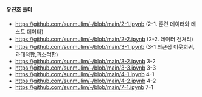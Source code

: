 #### 유진호 폴더

* https://github.com/sunmulim/-/blob/main/2-1.ipynb (2-1. 훈련 데이터와 테스트 데이터)
* https://github.com/sunmulim/-/blob/main/2-2.ipynb (2-2. 데이터 전처리)
* https://github.com/sunmulim/-/blob/main/3-1.ipynb (3-1 최근접 이웃회귀,과대적합,과소적합)
* https://github.com/sunmulim/-/blob/main/3-2.ipynb 3-2
* https://github.com/sunmulim/-/blob/main/3-3.ipynb 3-3
* https://github.com/sunmulim/-/blob/main/4-1.ipynb 4-1
* https://github.com/sunmulim/-/blob/main/4-2.ipynb 4-2
* https://github.com/sunmulim/-/blob/main/7-1.ipynb 7-1
 
